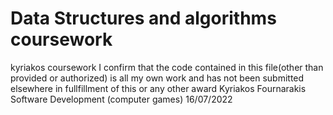 
# Data Structures and algorithms coursework
kyriakos coursework
I confirm that the code contained in this file(other than provided or authorized) is all my own work and has not been submitted elsewhere in fullfillment of this or any other award
Kyriakos Fournarakis
Software Development (computer games)
16/07/2022
